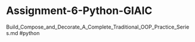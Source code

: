 # Assignment-6-Python-GIAIC
Build_Compose_and_Decorate_A_Complete_Traditional_OOP_Practice_Series.md #python
